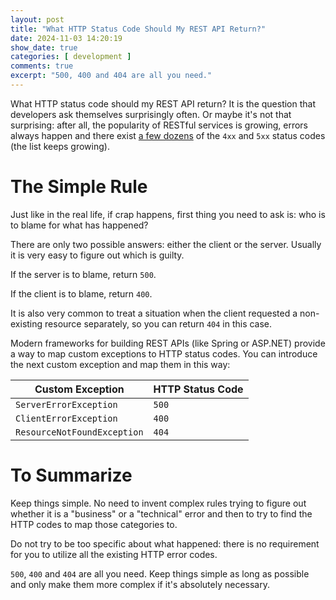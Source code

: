 ```yaml
---
layout: post
title: "What HTTP Status Code Should My REST API Return?"
date: 2024-11-03 14:20:19
show_date: true
categories: [ development ]
comments: true
excerpt: "500, 400 and 404 are all you need."
---
```


What HTTP status code should my REST API return? It is the question that developers ask themselves surprisingly often. Or maybe it's not that surprising: after all, the popularity of RESTful services is growing, errors always happen and there exist [a few dozens](https://developer.mozilla.org/en-US/docs/Web/HTTP/Status#client_error_responses) of the `4xx` and `5xx` status codes (the list keeps growing).

# The Simple Rule

Just like in the real life, if crap happens, first thing you need to ask is: who is to blame for what has happened?

There are only two possible answers: either the client or the server. Usually it is very easy to figure out which is guilty.

If the server is to blame, return `500`.

If the client is to blame, return `400`. 

It is also very common to treat a situation when the client requested a non-existing resource separately, so you can return `404` in this case.

Modern frameworks for building REST APIs (like Spring or ASP.NET) provide a way to map custom exceptions to HTTP status codes. You can introduce the next custom exception and map them in this way:

| Custom Exception            | HTTP Status Code |
|-----------------------------|------------------|
| `ServerErrorException`      | `500`            |
| `ClientErrorException`      | `400`            |
| `ResourceNotFoundException` | `404`            |

# To Summarize

Keep things simple. No need to invent complex rules trying to figure out whether it is a "business" or a "technical" error and then to try to find the HTTP codes to map those categories to.

Do not try to be too specific about what happened: there is no requirement for you to utilize all the existing HTTP error codes.

`500`, `400` and `404` are all you need. Keep things simple as long as possible and only make them more complex if it's absolutely necessary.
